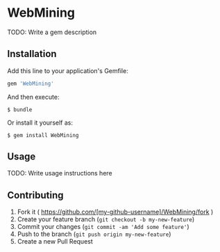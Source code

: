 # WebMining

TODO: Write a gem description

## Installation

Add this line to your application's Gemfile:

```ruby
gem 'WebMining'
```

And then execute:

    $ bundle

Or install it yourself as:

    $ gem install WebMining

## Usage

TODO: Write usage instructions here

## Contributing

1. Fork it ( https://github.com/[my-github-username]/WebMining/fork )
2. Create your feature branch (`git checkout -b my-new-feature`)
3. Commit your changes (`git commit -am 'Add some feature'`)
4. Push to the branch (`git push origin my-new-feature`)
5. Create a new Pull Request

